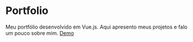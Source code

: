 # Portfolio

Meu portfólio desenvolvido em Vue.js. 
Aqui apresento meus projetos e falo um pouco sobre mim.
[Demo](https://rodpd.github.io)